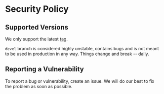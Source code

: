 # Security Policy

## Supported Versions

We only support the latest 
[tag](https://github.com/sinus-x/rubbergoddess/tags).

`devel` branch is considered highly unstable, contains bugs and
is not meant to be used in production in any way. Things change
and break -- daily.

## Reporting a Vulnerability

To report a bug or vulnerability, create an issue. We will do our best
to fix the problem as soon as possible.

